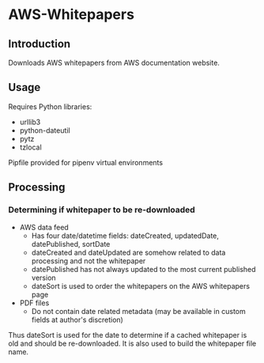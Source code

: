 # AWS-Whitepapers

## Introduction
Downloads AWS whitepapers from AWS documentation website.

## Usage
Requires Python libraries:
- urllib3
- python-dateutil
- pytz
- tzlocal

Pipfile provided for pipenv virtual environments

## Processing
### Determining if whitepaper to be re-downloaded
 - AWS data feed
   - Has four date/datetime fields: dateCreated, updatedDate, datePublished, sortDate
   - dateCreated and dateUpdated are somehow related to data processing and not the whitepaper
   - datePublished has not always updated to the most current published version
   - dateSort is used to order the whitepapers on the AWS whitepapers page
 - PDF files
     - Do not contain date related metadata (may be available in custom fields at author's discretion)

Thus dateSort is used for the date to determine if a cached whitepaper is old and should be re-downloaded.  It is also used to build the whitepaper file name.


